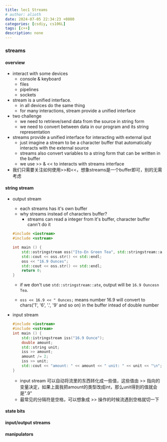 ```yaml
---
title: lec1 Streams
# author: alioth
date: 2024-07-05 22:34:23 +0800
categories: [csdiy, cs106L]
tags: [c++]
description: none
---
```


### streams

#### overview

- interact with some devices
    - console & keyboard
    - files
    - pipelines
    - sockets
- stream is a unified interface.
    - in all devices do the same thing
    - for many interactions, stream provide a unified interface
- two challenge 
    - we need to retrieve/send data from the source in string form
    - we need to convert between data in our program and its string representation 
- streams provide a unified interface for interacting with external iput
    - just imagine a stream to be a character buffer that automatically interacts with the external source
    - streams also convert variables to a string form that can be written in the buffer
    - we use >> & << to interacts with streams interface
- 我们只需要关注如何使用>>和<<，想象streams是一个buffer即可，别的无需考虑

#### string stream

- output stream
    - each streams has it's own buffer
    - why streams instead of characters buffer?
        - streams can read a integer from it's buffer, character buffer cann't do it

    ```cpp
    #include <iostream>
    #include <sstream>

    int main () {
        std::ostringstream oss("Ito-En Green Tea", std::stringstream::ate);
        std::cout << oss.str() << std::endl;
        oss << "16.9 Ounces";
        std::cout << oss.str() << std::endl;
        return 0;
    }
    ```
    - if we don't use `std::stringstream::ate`, output will be `16.9 Ouncesn Tea`.

    - `oss << 16.9 << " Ounces;` means number 16.9 will convert to chars('1', '6', '.', '9' and so on) in the buffer intead of double number

- input stream
    ```c++
    #include <iostream>
    #include <sstream>
    int main () {
        std::istringstream iss("16.9 Ounce");
        double amount;
        std::string unit;
        iss >> amount;
        amount /= 2;
        iss >> unit;
        std::cout << "amount: " << amount << " unit: " << unit << "\n";
    }
    ```
    - input stream 可以自动将流里的东西转化成一些值，这些值由 >> 指向的变量决定，如果上面我把amount的类型改成int，那么unit得到的值就会是".9"
    - 最常见的分隔符是空格，可以想象成 >> 操作的时候流遇到空格就切一下

#### state bits

#### input/output streams

#### manipulators

